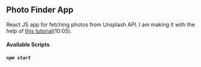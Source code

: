 ## Photo Finder App

React JS app for fetching photos from Unsplash API.
I am making it with the help of [this tutorial](https://youtu.be/yUau8xImmK0)(10:05).

#### Available Scripts

##### `npm start`


